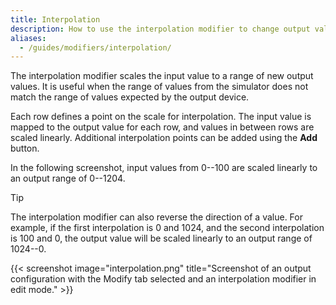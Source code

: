```yaml
---
title: Interpolation
description: How to use the interpolation modifier to change output values in MobiFlight.
aliases:
  - /guides/modifiers/interpolation/
---
```


The interpolation modifier scales the input value to a range of new output values. It is useful when the range of values from the simulator does not match the range of values expected by the output device.

Each row defines a point on the scale for interpolation. The input value is mapped to the output value for each row, and values in between rows are scaled linearly. Additional interpolation points can be added using the **Add** button.

In the following screenshot, input values from 0--100 are scaled linearly to an output range of 0--1204.

> [!TIP]
> The interpolation modifier can also reverse the direction of a value. For example, if the first interpolation is 0 and 1024, and the second interpolation is 100 and 0, the output value will be scaled linearly to an output range of 1024--0.

{{< screenshot image="interpolation.png" title="Screenshot of an output configuration with the Modify tab selected and an interpolation modifier in edit mode." >}}
